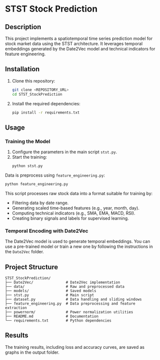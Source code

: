 # STST Stock Prediction

## Description

This project implements a spatiotemporal time series prediction model for stock market data using the STST architecture. It leverages temporal embeddings generated by the Date2Vec model and technical indicators for feature engineering.

## Installation

1. Clone this repository:
   ```bash
   git clone <REPOSITORY_URL>
   cd STST_StockPrediction
   ```

2. Install the required dependencies:
   ```bash
   pip install -r requirements.txt
   ```

## Usage

### Training the Model

1. Configure the parameters in the main script `stst.py`.
2. Start the training:
   ```bash
   python stst.py
   ```

Data is preprocess using `feature_engineering.py`:
   ```bash
   python feature_engineering.py
   ```
   This script processes raw stock data into a format suitable for training by:
   - Filtering data by date range.
   - Generating scaled time-based features (e.g., year, month, day).
   - Computing technical indicators (e.g., SMA, EMA, MACD, RSI).
   - Creating binary signals and labels for supervised learning.

### Temporal Encoding with Date2Vec

The Date2Vec model is used to generate temporal embeddings. You can use a pre-trained model or train a new one by following the instructions in the `Date2Vec` folder.

## Project Structure

```
STST_StockPrediction/
├── Date2Vec/               # Date2Vec implementation
├── data/                   # Raw and preprocessed data
├── models/                 # Saved models
├── stst.py                 # Main script
├── dataset.py              # Data handling and sliding windows
├── feature_engineering.py  # Data preprocessing and feature extraction
├── powernorm/              # Power normalization utilities
├── README.md               # Documentation
└── requirements.txt        # Python dependencies
```

## Results

The training results, including loss and accuracy curves, are saved as graphs in the output folder. 